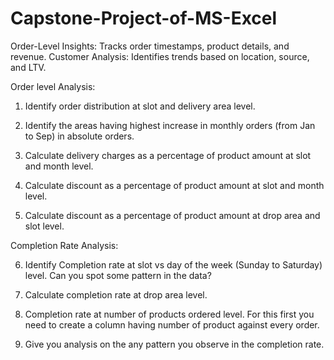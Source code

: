 # Capstone-Project-of-MS-Excel
Order-Level Insights: Tracks order timestamps, product details, and revenue. Customer Analysis: Identifies trends based on location, source, and LTV. 

Order level Analysis:

1. Identify order distribution at slot and delivery area level.

2. Identify the areas having highest increase in monthly orders (from Jan to Sep) in absolute orders.

3. Calculate delivery charges as a percentage of product amount at slot and month level.

4. Calculate discount as a percentage of product amount at slot and month level.

5. Calculate discount as a percentage of product amount at drop area and slot level.

Completion Rate Analysis:

6. Identify Completion rate at slot vs day of the week (Sunday to Saturday) level. Can you spot some pattern in the data?

7. Calculate completion rate at drop area level.

8. Completion rate at number of products ordered level. For this first you need to create a column having number of product against every order.

9. Give you analysis on the any pattern you observe in the completion rate.
